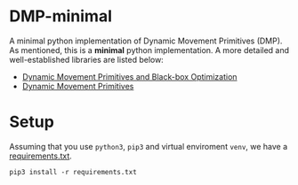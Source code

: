 # DMP-minimal
A minimal python implementation of Dynamic Movement Primitives (DMP).
As mentioned, this is a **minimal** python implementation. A more detailed and well-established libraries are listed below:

- [Dynamic Movement Primitives and Black-box Optimization](https://github.com/stulp/dmpbbo)
- [Dynamic Movement Primitives](https://calinon.ch/codes.htm)

# Setup
Assuming that you use `python3`, `pip3` and virtual enviroment `venv`, we have a [requirements.txt](./requirements.txt). 	
```
pip3 install -r requirements.txt
```